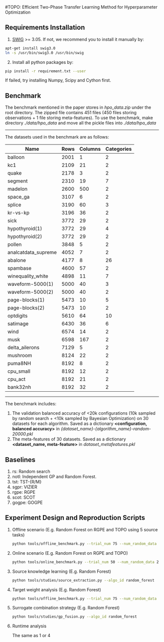 #TOPO: Efficient Two-Phase Transfer Learning Method for Hyperparameter Optimization


## Requirements Installation
1. [SWIG](https://github.com/swig/swig/wiki/Getting-Started) >= 3.05. If not, we recommend you to install it manually by:
```bash
apt-get install swig3.0
ln -s /usr/bin/swig3.0 /usr/bin/swig
```

2. Install all python packages by:
```bash
pip install -r requirement.txt --user
```
If failed, try installing Numpy, Scipy and Cython first.

## Benchmark
The benchmark mentioned in the paper stores in *hpo_data.zip* under the root directory. The zipped file contains 451 files (450 files storing observations + 1 file storing meta-features). To use the benchmark, make directory *./data/hpo_data* and move all the pickle files into  *./data/hpo_data*

***

The datasets used in the benchmark are as follows:

Name | Rows | Columns | Categories
--- | - | - | - 
balloon | 2001 | 1 | 2 
kc1 | 2109 | 21 | 2 
quake | 2178 | 3 | 2 
segment | 2310 | 19 | 7 
madelon | 2600 | 500 | 2 
space_ga | 3107 | 6 | 2 
splice | 3190 | 60 | 3 
kr-vs-kp | 3196 | 36 | 2 
sick | 3772 | 29 | 2 
hypothyroid(1) | 3772 | 29 | 4 
hypothyroid(2) | 3772 | 29 | 2 
pollen | 3848 | 5 | 2 
analcatdata_supreme | 4052 | 7 | 2 
abalone | 4177 | 8 | 26 
spambase | 4600 | 57 | 2 
winequality_white | 4898 | 11 | 7 
waveform-5000(1) | 5000 | 40 | 3 
waveform-5000(2) | 5000 | 40 | 2 
page-blocks(1) | 5473 | 10 | 5 
page-blocks(2) | 5473 | 10 | 2 
optdigits | 5610 | 64 | 10 
satimage | 6430 | 36 | 6 
wind | 6574 | 14 | 2 
musk | 6598 | 167 | 2 
delta_ailerons | 7129 | 5 | 2 
mushroom | 8124 | 22 | 2 
puma8NH | 8192 | 8 | 2 
cpu_small | 8192 | 12 | 2 
cpu_act | 8192 | 21 | 2 
bank32nh | 8192 | 32 | 2 

***

The benchmark includes:

1. The validation balanced accuracy of <20k configurations (10k sampled by random search + 
<10k sampled by Bayesian Optimization) on 30 datasets for each algorithm. 
Saved as a dictionary **<configuration, balanced accuracy>** in *{dataset_name}-{algorithm_name}-random-20000.pkl*
2. The meta-features of 30 datasets.
 Saved as a dictionary **<dataset_name, meta-feature>** in *dataset_metafeatures.pkl*

## Baselines
1. rs: Random search
2. notl: Independent GP and Random Forest.
3. tst: TST-{R/M}
4. sgpr: VIZIER
5. rgpe: RGPE
6. scot: SCOT
7. gogpe: GOGPE

## Experiment Design and Reproduction Scripts

1. Offline scenario (E.g. Random Forest on RGPE and TOPO using 5 source tasks)

   ```bash
   python tools/offline_benchmark.py --trial_num 75 --num_random_data 20000 --methods rgpe,topo --algo_id random_forest --num_source_problem 5
   ```

2. Online scenario (E.g. Random Forest on RGPE and TOPO)

   ```bash
   python tools/online_benchmark.py --trial_num 50 --num_random_data 20000 --methods rgpe,topo --algo_id random_forest
   ```

3. Source knowledge learning (E.g. Random Forest)

   ```bash
   python tools/studies/source_extraction.py --algo_id random_forest
   ```

4. Target weight analysis (E.g. Random Forest)

   ```bash
   python tools/offline_benchmark.py --trial_num 75 --num_random_data 20000 --methods rgpe,topo --algo_id random_forest --save_weight true
   ```

5. Surrogate combination strategy (E.g. Random Forest)

   ```bash
   python tools/studies/gp_fusion.py --algo_id random_forest
   ```

6. Runtime analysis

   The same as 1 or 4

